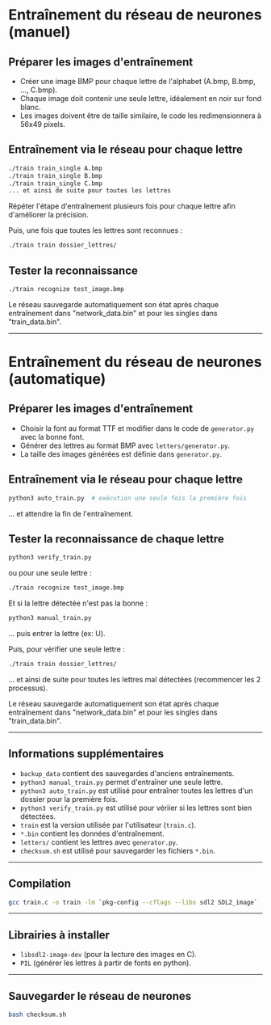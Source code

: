 # Entraînement du réseau de neurones (manuel)

## Préparer les images d'entraînement
- Créer une image BMP pour chaque lettre de l'alphabet (A.bmp, B.bmp, ..., C.bmp).
- Chaque image doit contenir une seule lettre, idéalement en noir sur fond blanc.
- Les images doivent être de taille similaire, le code les redimensionnera à 56x49 pixels.

## Entraînement via le réseau pour chaque lettre
```bash
./train train_single A.bmp
./train train_single B.bmp
./train train_single C.bmp
... et ainsi de suite pour toutes les lettres
```

Répéter l'étape d'entraînement plusieurs fois pour chaque lettre afin d'améliorer la précision.

Puis, une fois que toutes les lettres sont reconnues :
```bash
./train train dossier_lettres/
```

## Tester la reconnaissance
```bash
./train recognize test_image.bmp
```

Le réseau sauvegarde automatiquement son état après chaque entraînement dans "network_data.bin" et pour les singles dans "train_data.bin".

---

# Entraînement du réseau de neurones (automatique)

## Préparer les images d'entraînement
- Choisir la font au format TTF et modifier dans le code de `generator.py` avec la bonne font.
- Générer des lettres au format BMP avec `letters/generator.py`.
- La taille des images générées est définie dans `generator.py`.

## Entraînement via le réseau pour chaque lettre
```bash
python3 auto_train.py  # exécution une seule fois la première fois
```
... et attendre la fin de l'entraînement.

## Tester la reconnaissance de chaque lettre
```bash
python3 verify_train.py
```
ou pour une seule lettre :
```bash
./train recognize test_image.bmp
```

Et si la lettre détectée n'est pas la bonne :
```bash
python3 manual_train.py
```
... puis entrer la lettre (ex: U).

Puis, pour vérifier une seule lettre :
```bash
./train train dossier_lettres/
```
... et ainsi de suite pour toutes les lettres mal détectées (recommencer les 2 processus).

Le réseau sauvegarde automatiquement son état après chaque entraînement dans "network_data.bin" et pour les singles dans "train_data.bin".

---

## Informations supplémentaires
- `backup_data` contient des sauvegardes d'anciens entraînements.
- `python3 manual_train.py` permet d'entraîner une seule lettre.
- `python3 auto_train.py` est utilisé pour entraîner toutes les lettres d'un dossier pour la première fois.
- `python3 verify_train.py` est utilisé pour vériier si les lettres sont bien détectées.
- `train` est la version utilisée par l'utilisateur (`train.c`).
- `*.bin` contient les données d'entraînement.
- `letters/` contient les lettres avec `generator.py`.
- `checksum.sh` est utilisé pour sauvegarder les fichiers `*.bin`.

---

## Compilation
```bash
gcc train.c -o train -lm `pkg-config --cflags --libs sdl2 SDL2_image`
```

---

## Librairies à installer
- `libsdl2-image-dev` (pour la lecture des images en C).
- `PIL` (générer les lettres à partir de fonts en python).

---

## Sauvegarder le réseau de neurones
```bash
bash checksum.sh
```